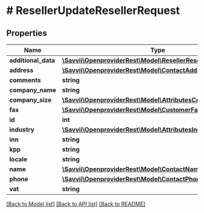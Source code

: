 # # ResellerUpdateResellerRequest

## Properties

Name | Type | Description | Notes
------------ | ------------- | ------------- | -------------
**additional_data** | [**\Savvii\OpenproviderRest\Model\ResellerResellerAdditionalData**](ResellerResellerAdditionalData.md) |  | [optional]
**address** | [**\Savvii\OpenproviderRest\Model\ContactAddress**](ContactAddress.md) |  | [optional]
**comments** | **string** |  | [optional]
**company_name** | **string** |  | [optional]
**company_size** | [**\Savvii\OpenproviderRest\Model\AttributesCompanySize**](AttributesCompanySize.md) |  | [optional]
**fax** | [**\Savvii\OpenproviderRest\Model\CustomerFax**](CustomerFax.md) |  | [optional]
**id** | **int** |  | [optional]
**industry** | [**\Savvii\OpenproviderRest\Model\AttributesIndustry**](AttributesIndustry.md) |  | [optional]
**inn** | **string** |  | [optional]
**kpp** | **string** |  | [optional]
**locale** | **string** |  | [optional]
**name** | [**\Savvii\OpenproviderRest\Model\ContactName**](ContactName.md) |  | [optional]
**phone** | [**\Savvii\OpenproviderRest\Model\ContactPhone**](ContactPhone.md) |  | [optional]
**vat** | **string** |  | [optional]

[[Back to Model list]](../../README.md#models) [[Back to API list]](../../README.md#endpoints) [[Back to README]](../../README.md)
